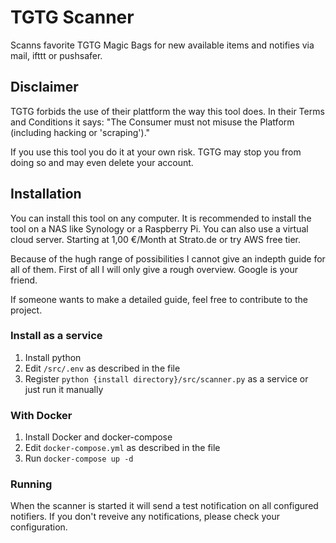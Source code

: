 # TGTG Scanner

Scanns favorite TGTG Magic Bags for new available items and notifies via mail, ifttt or pushsafer.

## Disclaimer

TGTG forbids the use of their plattform the way this tool does. In their Terms and Conditions it says: "The Consumer must not misuse the Platform (including hacking or 'scraping')."

If you use this tool you do it at your own risk. TGTG may stop you from doing so and may even delete your account.

## Installation

You can install this tool on any computer.
It is recommended to install the tool on a NAS like Synology or a Raspberry Pi. You can also use a virtual cloud server. Starting at 1,00 €/Month at Strato.de or try AWS free tier.

Because of the hugh range of possibilities I cannot give an indepth guide for all of them. First of all I will only give a rough overview. Google is your friend. 

If someone wants to make a detailed guide, feel free to contribute to the project.

### Install as a service

1. Install python
2. Edit ```/src/.env``` as described in the file
3. Register ```python {install directory}/src/scanner.py``` as a service or just run it manually

### With Docker

1. Install Docker and docker-compose
2. Edit ```docker-compose.yml``` as described in the file
3. Run ```docker-compose up -d```

### Running

When the scanner is started it will send a test notification on all configured notifiers. If you don't reveive any notifications, please check your configuration.